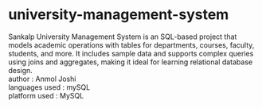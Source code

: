 # university-management-system
Sankalp University Management System is an SQL-based project that models academic operations with tables for departments, courses, faculty, students, and more. It includes sample data and supports complex queries using joins and aggregates, making it ideal for learning relational database design. <br>
author : Anmol Joshi 
<br>
languages used : mySQL 
<br>
platform used : MySQL 
